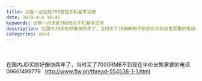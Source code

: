 ```yaml
---
title: 出售一台佳能760放在手机基本没用
date: 2019-4-8 10:45
keywords: 出售一台佳能760放在手机基本没用
description: 在国内JD买的好像快两年了，当时买了7000RMB不到现在半价出售需要的电话09661499779  http://www.flw.ph/thread-554538-1-1.html
categories: used
---
```

<td class="t_f" id="postmessage_3426445">

<br/>
<br/>
在国内JD买的好像快两年了，当时买了7000RMB不到现在半价出售需要的电话09661499779   <a href="http://www.flw.ph/thread-554538-1-1.html" target="_blank">http://www.flw.ph/thread-554538-1-1.html</a></td>
